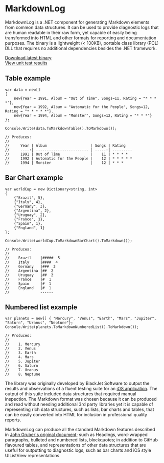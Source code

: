 MarkdownLog
===========

MarkdownLog is a .NET component for generating Markdown elements from common data structures. It can be used to provide diagnostic logs that are human readable in their raw form, yet capable of easily being transformed into HTML and other formats for reporting and documentation purposes. The binary is a lightweight (< 100KB), portable class library (PCL) DLL that requires no additional dependencies besides the .NET framework. 

[Download latest binary](https://ci.appveyor.com/project/Wheelies/markdownlog/build/artifacts)  
[View unit test results](https://ci.appveyor.com/project/Wheelies/markdownlog/build/tests)

Table example
-------------

    var data = new[]
    {
        new{Year = 1991, Album = "Out of Time", Songs=11, Rating = "* * * *"},
        new{Year = 1992, Album = "Automatic for the People", Songs=12, Rating = "* * * * *"},
        new{Year = 1994, Album = "Monster", Songs=12, Rating = "* * *"}
    };

    Console.Write(data.ToMarkdownTable().ToMarkdown());
    
    // Produces:
    //
    //     Year | Album                    | Songs | Rating   
    //     ----:| ------------------------ | -----:| --------- 
    //     1991 | Out of Time              |    11 | * * * *  
    //     1992 | Automatic for the People |    12 | * * * * *
    //     1994 | Monster                  |    12 | * * *    


Bar Chart example
----------------

    var worldCup = new Dictionary<string, int>
    {
        {"Brazil", 5},
        {"Italy", 4},
        {"Germany", 3},
        {"Argentina", 2},
        {"Uruguay", 2},
        {"France", 1},
        {"Spain", 1},
        {"England", 1}
    };

    Console.Write(worldCup.ToMarkdownBarChart().ToMarkdown());
    
    // Produces:
    //
    //    Brazil    |#####  5
    //    Italy     |####  4
    //    Germany   |###  3
    //    Argentina |##  2
    //    Uruguay   |##  2
    //    France    |#  1
    //    Spain     |#  1
    //    England   |#  1
    //              ------


Numbered list example 
---------------------

    var planets = new[] { "Mercury", "Venus", "Earth", "Mars", "Jupiter", "Saturn", "Uranus", "Neptune"};
    Console.Write(planets.ToMarkdownNumberedList().ToMarkdown());
    
    // Produces:
    //
    //    1. Mercury
    //    2. Venus
    //    3. Earth
    //    4. Mars
    //    5. Jupiter
    //    6. Saturn
    //    7. Uranus
    //    8. Neptune



The library was originally developed by BlackJet Software to output the results and observations of a fluent testing suite for an [iOS application](http://shoppingukapp.com/). The output of this suite included data structures that required manual inspection. The Markdown format was chosen because it can be produced and read without needing additional 3rd party libraries yet it is capable of representing rich data structures, such as lists, bar charts and tables, that can be easily converted into HTML for inclusion in professional quality reports.

MarkdownLog can produce all the standard Markdown features described in [John Gruber's original document](http://daringfireball.net/projects/markdown/); such as Headings, word-wrapped paragraphs, bulleted and numbered lists, blockquotes; in addition to GitHub flavoured tables, and representations of other data structures that are useful for outputting to diagnostic logs, such as bar charts and iOS style UIListView representations.

